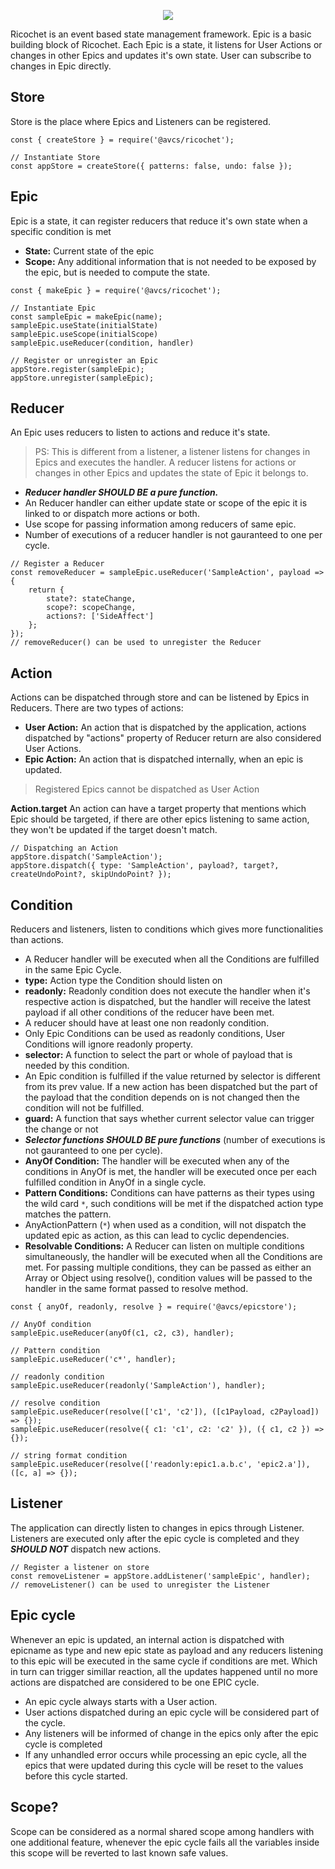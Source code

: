 <p align="center">
  <img src="https://github.com/avcs06/Ricochet/blob/master/ricochet.jpg?raw=true">
</p>

Ricochet is an event based state management framework. Epic is a basic building block of Ricochet. Each Epic is a state, it listens for User Actions or changes in other Epics and updates it's own state. User can subscribe to changes in Epic directly.

## Store
Store is the place where Epics and Listeners can be registered.

```
const { createStore } = require('@avcs/ricochet');

// Instantiate Store
const appStore = createStore({ patterns: false, undo: false });
```

## Epic
Epic is a state, it can register reducers that reduce it's own state when a specific condition is met
* **State:** Current state of the epic
* **Scope:** Any additional information that is not needed to be exposed by the epic, but is needed to compute the state.

```
const { makeEpic } = require('@avcs/ricochet');

// Instantiate Epic
const sampleEpic = makeEpic(name);
sampleEpic.useState(initialState)
sampleEpic.useScope(initialScope)
sampleEpic.useReducer(condition, handler)

// Register or unregister an Epic
appStore.register(sampleEpic);
appStore.unregister(sampleEpic);
```

## Reducer
An Epic uses reducers to listen to actions and reduce it's state.

> PS: This is different from a listener, a listener listens for changes in Epics and executes the handler. A reducer listens for actions or changes in other Epics and updates the state of Epic it belongs to.

* ***Reducer handler SHOULD BE a pure function.***
* An Reducer handler can either update state or scope of the epic it is linked to or dispatch more actions or both.
* Use scope for passing information among reducers of same epic.
* Number of executions of a reducer handler is not gauranteed to one per cycle.

```
// Register a Reducer
const removeReducer = sampleEpic.useReducer('SampleAction', payload => {
    return {
        state?: stateChange,
        scope?: scopeChange,
        actions?: ['SideAffect']
    };
});
// removeReducer() can be used to unregister the Reducer
```

## Action
Actions can be dispatched through store and can be listened by Epics in Reducers. There are two types of actions:

* **User Action:**
  An action that is dispatched by the application, actions dispatched by "actions" property of Reducer return are also considered User Actions.
* **Epic Action:**
  An action that is dispatched internally, when an epic is updated.
> Registered Epics cannot be dispatched as User Action

**Action.target**
An action can have a target property that mentions which Epic should be targeted, if there are other epics listening to same action, they won't be updated if the target doesn't match.

```
// Dispatching an Action
appStore.dispatch('SampleAction');
appStore.dispatch({ type: 'SampleAction', payload?, target?, createUndoPoint?, skipUndoPoint? });
```

## Condition
Reducers and listeners, listen to conditions which gives more functionalities than actions.

* A Reducer handler will be executed when all the Conditions are fulfilled in the same Epic Cycle.
* **type:** Action type the Condition should listen on
* **readonly:** Readonly condition does not execute the handler when it's respective action is dispatched, but the handler will receive the latest payload if all other conditions of the reducer have been met.
* A reducer should have at least one non readonly condition.
* Only Epic Conditions can be used as readonly conditions, User Conditions will ignore readonly property.
* **selector:** A function to select the part or whole of payload that is needed by this condition.
* An Epic condition is fulfilled if the value returned by selector is different from its prev value. If a new action has been dispatched but the part of the payload that the condition depends on is not changed then the condition will not be fulfilled.
* **guard:** A function that says whether current selector value can trigger the change or not
* ***Selector functions SHOULD BE pure functions*** (number of executions is not gauranteed to one per cycle).
* **AnyOf Condition:** The handler will be executed when any of the conditions in AnyOf is met, the handler will be executed once per each fulfilled condition in AnyOf in a single cycle.
* **Pattern Conditions:** Conditions can have patterns as their types using the wild card `*`, such conditions will be met if the dispatched action type matches the pattern.
* AnyActionPattern (`*`) when used as a condition, will not dispatch the updated epic as action, as this can lead to cyclic dependencies.
* **Resolvable Conditions:** A Reducer can listen on multiple conditions simultaneously, the handler will be executed when all the Conditions are met. For passing multiple conditions, they can be passed as either an Array or Object using resolve(), condition values will be passed to the handler in the same format passed to resolve method.

```
const { anyOf, readonly, resolve } = require('@avcs/epicstore');

// AnyOf condition
sampleEpic.useReducer(anyOf(c1, c2, c3), handler);

// Pattern condition
sampleEpic.useReducer('c*', handler);

// readonly condition
sampleEpic.useReducer(readonly('SampleAction'), handler);

// resolve condition
sampleEpic.useReducer(resolve(['c1', 'c2']), ([c1Payload, c2Payload]) => {});
sampleEpic.useReducer(resolve({ c1: 'c1', c2: 'c2' }), ({ c1, c2 }) => {});

// string format condition
sampleEpic.useReducer(resolve(['readonly:epic1.a.b.c', 'epic2.a']), ([c, a] => {});
```

## Listener
The application can directly listen to changes in epics through Listener. Listeners are executed only after the epic cycle is completed and they ***SHOULD NOT*** dispatch new actions.

```
// Register a listener on store
const removeListener = appStore.addListener('sampleEpic', handler);
// removeListener() can be used to unregister the Listener
```

## Epic cycle
Whenever an epic is updated, an internal action is dispatched with epicname as type and new epic state as payload and any reducers listening to this epic will be executed in the same cycle if conditions are met.
Which in turn can trigger simillar reaction, all the updates happened until no more actions are dispatched are considered to be one EPIC cycle.

* An epic cycle always starts with a User action.
* User actions dispatched during an epic cycle will be considered part of the cycle.
* Any listeners will be informed of change in the epics only after the epic cycle is completed
* If any unhandled error occurs while processing an epic cycle, all the epics that were updated during this cycle will be reset to the values before this cycle started.

## Scope?
Scope can be considered as a normal shared scope among handlers with one additional feature, whenever the epic cycle fails all the variables inside this scope will be reverted to last known safe values.
